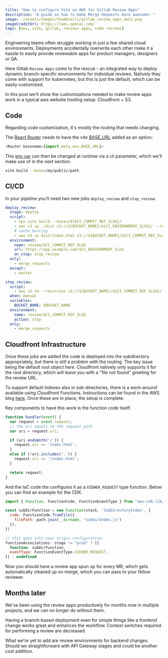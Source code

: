 ```yaml
---
title: "How to configure Vite on AWS for Gitlab Review Apps"
description: "A guide on how to make Merge Requests more awesome! "
image: ~/assets/images/thumbnails/gitlab_review_apps_aws2.png
imageCreditUrl: https://labs.openai.com/
tags: [aws, vite, gitlab, reviews apps, code reviews]
---
```

Engineering teams often struggle working in just a few shared cloud environments.
Deployments accidentally overwrite each other make it a hassle
to easily provide reviewable apps for product managers, designers or QA.

Here Gitlab `Review Apps` come to the rescue - an integrated way to deploy dynamic
branch-specific environments for individual reviews. Natively they come with support for
kubernetes, but this is just the default, which can be easily customized.

In this post we'll show the customizations needed to make review apps work in a typical aws
website hosting setup: Cloudfront + S3.

## Code

Regarding code customization, it's mostly the routing that needs changing.

The [React Router](https://reactrouter.com/en/6.4.5/router-components/router) needs to have the vite [BASE_URL](https://vitejs.dev/guide/env-and-mode.html#env-variables) added as an option:
```javascript
<Router basename={import.meta.env.BASE_URL}>
```

This [env var](https://vitejs.dev/guide/build.html#public-base-path) can then be changed at
runtime via a cli parameter, which we'll make use of in the next section.

```bash
vite build --base=/my/public/path
```

## CI/CD

In your pipeline you'll need two new jobs `deploy_review` and `stop_review`:

```yaml
deploy_review:
  stage: deploy
  script:
    - npx vite build --base=/${$CI_COMMIT_REF_SLUG}/
    - aws s3 cp ./dist s3://${BUCKET_NAME}/${CI_ENVIRONMENT_SLUG}/ --recursive
    # cache busting
    - aws s3 cp dist/index.html s3://${BUCKET_NAME}/${CI_COMMIT_REF_SLUG}/ --cache-control "max-age=0,no-cache,no-store,must-revalidate"
  environment:
    name: review/$CI_COMMIT_REF_SLUG
    url: https://app.example.com/$CI_ENVIRONMENT_SLUG
    on_stop: stop_review
  only:
    - merge_requests
  except:
    - master

stop_review:
  script:
    - aws s3 rm --recursive s3://${BUCKET_NAME}/${CI_COMMIT_REF_SLUG}/
  when: manual
  variables:
    BUCKET_NAME: $BUCKET_NAME
  environment:
    name: review/$CI_COMMIT_REF_SLUG
    action: stop
  only:
    - merge_requests
```


## Cloudfront Infrastructure

Once these jobs are added the code is deployed into the subdirectory appropriately, but
there is still a problem with the routing. The key issue being the default root object here.
Cloudfront natively only supports it for the root directory, which will leave you with a
"file not found" greeting for the review URL.

To support default indexes also in sub-directories, there is a work-around available using
Cloudfront Functions. Instructions can be found in the AWS blog [here](https://aws.amazon.com/blogs/networking-and-content-delivery/implementing-default-directory-indexes-in-amazon-s3-backed-amazon-cloudfront-origins-using-cloudfront-functions/). Once these are in place,
the setup is complete.

Key components to have this work is the function code itself:

```javascript
function handler(event) {
  var request = event.request;
  // the uri equals to the request path
  var uri = request.uri;

  if (uri.endsWith('/')) {
    request.uri += 'index.html';
  }
  else if (!uri.includes('.')) {
    request.uri += '/index.html';
  }

  return request;
}
```

And the IaC code the configures it as a `VIEWER_REQUEST` type function. Below you can find an
example for the CDK.

```javascript
import { Function, FunctionCode, FunctionEventType } from "aws-cdk-lib/aws-cloudfront";

const subDirFunction = new Function(stack, 'SubDirectoryIndex', {
  code: FunctionCode.fromFile({
    filePath: path.join(__dirname, "subdirIndex.js")
  }),
})

// this goes into your origin configuration:
functionAssociations: stage != "prod" ? [{
  function: subDirFunction,
  eventType: FunctionEventType.VIEWER_REQUEST,
}] : undefined
```

Now you should have a review app spun up for every MR, which gets automatically cleaned up on merge,
which you can pass to your fellow reviewer.

## Months later

We've been using the review apps productively for months now in multiple projects, and we can no
longer do without them.

Having a branch-based deployment even for simple things like a frontend change works great and
enhances the workflow. Context switches required for performing a review are decreased.

What we're yet to add are review environments for backend changes. Should we straightforward with
API Gateway stages and could be another cool addition.
